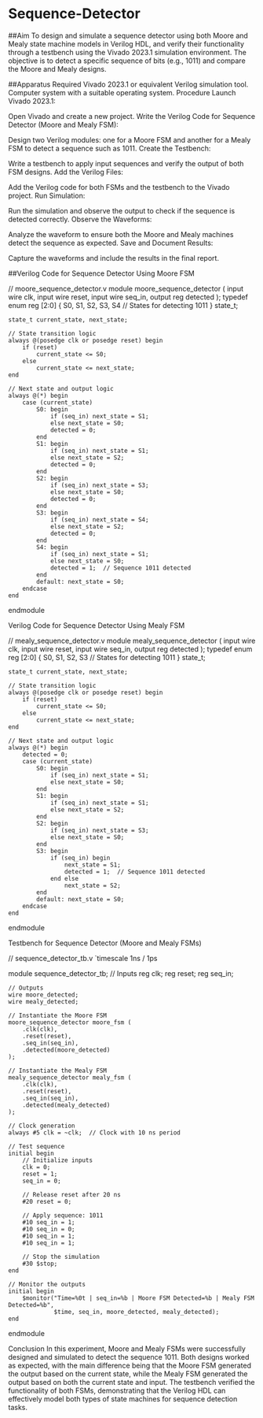 # Sequence-Detector
##Aim
To design and simulate a sequence detector using both Moore and Mealy state machine models in Verilog HDL, and verify their functionality through a testbench using the Vivado 2023.1 simulation environment. The objective is to detect a specific sequence of bits (e.g., 1011) and compare the Moore and Mealy designs.

##Apparatus Required
Vivado 2023.1 or equivalent Verilog simulation tool.
Computer system with a suitable operating system.
Procedure
Launch Vivado 2023.1:

Open Vivado and create a new project.
Write the Verilog Code for Sequence Detector (Moore and Mealy FSM):

Design two Verilog modules: one for a Moore FSM and another for a Mealy FSM to detect a sequence such as 1011.
Create the Testbench:

Write a testbench to apply input sequences and verify the output of both FSM designs.
Add the Verilog Files:

Add the Verilog code for both FSMs and the testbench to the Vivado project.
Run Simulation:

Run the simulation and observe the output to check if the sequence is detected correctly.
Observe the Waveforms:

Analyze the waveform to ensure both the Moore and Mealy machines detect the sequence as expected.
Save and Document Results:

Capture the waveforms and include the results in the final report.

##Verilog Code for Sequence Detector Using Moore FSM

// moore_sequence_detector.v
module moore_sequence_detector (
    input wire clk,
    input wire reset,
    input wire seq_in,
    output reg detected
);
    typedef enum reg [2:0] {
        S0, S1, S2, S3, S4  // States for detecting 1011
    } state_t;

    state_t current_state, next_state;

    // State transition logic
    always @(posedge clk or posedge reset) begin
        if (reset)
            current_state <= S0;
        else
            current_state <= next_state;
    end

    // Next state and output logic
    always @(*) begin
        case (current_state)
            S0: begin
                if (seq_in) next_state = S1;
                else next_state = S0;
                detected = 0;
            end
            S1: begin
                if (seq_in) next_state = S1;
                else next_state = S2;
                detected = 0;
            end
            S2: begin
                if (seq_in) next_state = S3;
                else next_state = S0;
                detected = 0;
            end
            S3: begin
                if (seq_in) next_state = S4;
                else next_state = S2;
                detected = 0;
            end
            S4: begin
                if (seq_in) next_state = S1;
                else next_state = S0;
                detected = 1;  // Sequence 1011 detected
            end
            default: next_state = S0;
        endcase
    end
endmodule

Verilog Code for Sequence Detector Using Mealy FSM

// mealy_sequence_detector.v
module mealy_sequence_detector (
    input wire clk,
    input wire reset,
    input wire seq_in,
    output reg detected
);
    typedef enum reg [2:0] {
        S0, S1, S2, S3  // States for detecting 1011
    } state_t;

    state_t current_state, next_state;

    // State transition logic
    always @(posedge clk or posedge reset) begin
        if (reset)
            current_state <= S0;
        else
            current_state <= next_state;
    end

    // Next state and output logic
    always @(*) begin
        detected = 0;
        case (current_state)
            S0: begin
                if (seq_in) next_state = S1;
                else next_state = S0;
            end
            S1: begin
                if (seq_in) next_state = S1;
                else next_state = S2;
            end
            S2: begin
                if (seq_in) next_state = S3;
                else next_state = S0;
            end
            S3: begin
                if (seq_in) begin
                    next_state = S1;
                    detected = 1;  // Sequence 1011 detected
                end else
                    next_state = S2;
            end
            default: next_state = S0;
        endcase
    end
endmodule


Testbench for Sequence Detector (Moore and Mealy FSMs)

// sequence_detector_tb.v
`timescale 1ns / 1ps

module sequence_detector_tb;
    // Inputs
    reg clk;
    reg reset;
    reg seq_in;

    // Outputs
    wire moore_detected;
    wire mealy_detected;

    // Instantiate the Moore FSM
    moore_sequence_detector moore_fsm (
        .clk(clk),
        .reset(reset),
        .seq_in(seq_in),
        .detected(moore_detected)
    );

    // Instantiate the Mealy FSM
    mealy_sequence_detector mealy_fsm (
        .clk(clk),
        .reset(reset),
        .seq_in(seq_in),
        .detected(mealy_detected)
    );

    // Clock generation
    always #5 clk = ~clk;  // Clock with 10 ns period

    // Test sequence
    initial begin
        // Initialize inputs
        clk = 0;
        reset = 1;
        seq_in = 0;

        // Release reset after 20 ns
        #20 reset = 0;

        // Apply sequence: 1011
        #10 seq_in = 1;
        #10 seq_in = 0;
        #10 seq_in = 1;
        #10 seq_in = 1;

        // Stop the simulation
        #30 $stop;
    end

    // Monitor the outputs
    initial begin
        $monitor("Time=%0t | seq_in=%b | Moore FSM Detected=%b | Mealy FSM Detected=%b",
                 $time, seq_in, moore_detected, mealy_detected);
    end
endmodule

Conclusion
In this experiment, Moore and Mealy FSMs were successfully designed and simulated to detect the sequence 1011. Both designs worked as expected, with the main difference being that the Moore FSM generated the output based on the current state, while the Mealy FSM generated the output based on both the current state and input. The testbench verified the functionality of both FSMs, demonstrating that the Verilog HDL can effectively model both types of state machines for sequence detection tasks.
